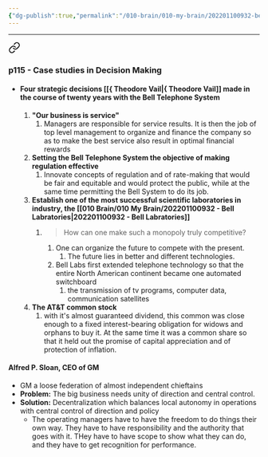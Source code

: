 ```yaml
---
{"dg-publish":true,"permalink":"/010-brain/010-my-brain/202201100932-bell-labratories/","created":"2022-01-10T09:32:08.000-05:00","updated":"2025-03-21T16:54:19.000-04:00"}
---
```


---


<div class="transclusion internal-embed is-loaded"><a class="markdown-embed-link" href="/010-brain/010-my-brain/the-effective-executive-the-definitive-guide-to-getting-the-right-things-done/#p115-case-studies-in-decision-making" aria-label="Open link"><svg xmlns="http://www.w3.org/2000/svg" width="24" height="24" viewBox="0 0 24 24" fill="none" stroke="currentColor" stroke-width="2" stroke-linecap="round" stroke-linejoin="round" class="svg-icon lucide-link"><path d="M10 13a5 5 0 0 0 7.54.54l3-3a5 5 0 0 0-7.07-7.07l-1.72 1.71"></path><path d="M14 11a5 5 0 0 0-7.54-.54l-3 3a5 5 0 0 0 7.07 7.07l1.71-1.71"></path></svg></a><div class="markdown-embed">



### p115 - Case studies in Decision Making
- #### Four strategic decisions [[{ Theodore Vail\|{ Theodore Vail]] made in the course of twenty years with the Bell Telephone System
	1. **"Our business is service"**
		1. Managers are responsible for service results. It is then the job of top level management to organize and finance the company so as to make the best service also result in optimal financial rewards
	2. **Setting the Bell Telephone System the objective of making regulation effective**
		1. Innovate concepts of regulation and of rate-making that would be fair and equitable and would protect the public, while at the same time permitting the Bell System to do its job.
	3. **Establish one of the most successful scientific laboratories in industry, the [[010 Brain/010 My Brain/202201100932 - Bell Labratories\|202201100932 - Bell Labratories]]**
		1. > How can one make such a monopoly truly competitive?
			1. One can organize the future to compete with the present.
				1. The future lies in better and different technologies.
			2. Bell Labs first extended telephone technology so that the entire North American continent became one automated switchboard
				1. the transmission of tv programs, computer data, communication satellites
	4. **The AT&T common stock**
		1. with it's almost guaranteed dividend, this common was close enough to a fixed interest-bearing obligation for widows and orphans to buy it. At the same time it was a common share so that it held out the promise of capital appreciation and of protection of inflation.
#### Alfred P. Sloan, CEO of GM
- GM a loose federation of almost independent chieftains
- **Problem:** The big business needs unity of direction and central control.
- **Solution:** Decentralization which balances local autonomy in operations with central control of direction and policy
	- The operating managers have to have the freedom to do things their own way. They have to have responsibility and the authority that goes with it. THey have to have scope to show what they can do, and they have to get recognition for performance. 


</div></div>


